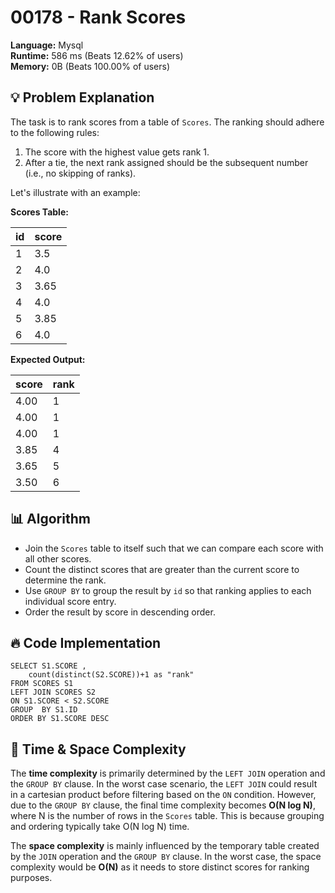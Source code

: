 # 00178 - Rank Scores
    
**Language:** Mysql  
**Runtime:** 586 ms (Beats 12.62% of users)  
**Memory:** 0B (Beats 100.00% of users)  

## 💡 **Problem Explanation**

The task is to rank scores from a table of `Scores`. The ranking should adhere to the following rules:

1.  The score with the highest value gets rank 1.
2.  After a tie, the next rank assigned should be the subsequent number (i.e., no skipping of ranks).

Let's illustrate with an example:

**Scores Table:**

| id  | score |
| --- | ----- |
| 1   | 3.5   |
| 2   | 4.0   |
| 3   | 3.65  |
| 4   | 4.0   |
| 5   | 3.85  |
| 6   | 4.0   |

**Expected Output:**

| score | rank |
| ----- | ---- |
| 4.00  | 1    |
| 4.00  | 1    |
| 4.00  | 1    |
| 3.85  | 4    |
| 3.65  | 5    |
| 3.50  | 6    |

## 📊 **Algorithm**

*   Join the `Scores` table to itself such that we can compare each score with all other scores.
*   Count the distinct scores that are greater than the current score to determine the rank.
*   Use `GROUP BY` to group the result by `id` so that ranking applies to each individual score entry.
*   Order the result by score in descending order.

## 🔥 **Code Implementation**

```mysql
SELECT S1.SCORE ,
    count(distinct(S2.SCORE))+1 as "rank"
FROM SCORES S1
LEFT JOIN SCORES S2
ON S1.SCORE < S2.SCORE
GROUP  BY S1.ID
ORDER BY S1.SCORE DESC
```

## 🚀 **Time & Space Complexity**

The **time complexity** is primarily determined by the `LEFT JOIN` operation and the `GROUP BY` clause. In the worst case scenario, the `LEFT JOIN` could result in a cartesian product before filtering based on the `ON` condition. However, due to the `GROUP BY` clause, the final time complexity becomes **O(N log N)**, where N is the number of rows in the `Scores` table. This is because grouping and ordering typically take O(N log N) time.

The **space complexity** is mainly influenced by the temporary table created by the `JOIN` operation and the `GROUP BY` clause. In the worst case, the space complexity would be **O(N)** as it needs to store distinct scores for ranking purposes.
    